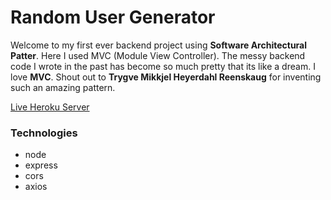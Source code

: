 # Random User Generator

Welcome to my first ever backend project using <b>Software Architectural Patter</b>. Here I used MVC (Module View Controller). The messy backend code I wrote in the past has become so much pretty that its like a dream. I love <b>MVC</b>. Shout out to <b>Trygve Mikkjel Heyerdahl Reenskaug</b> for inventing such an amazing pattern.

[Live Heroku Server]()

### Technologies

- node
- express
- cors
- axios
